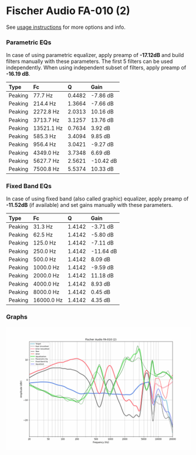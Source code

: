 # Fischer Audio FA-010 (2)
See [usage instructions](https://github.com/jaakkopasanen/AutoEq#usage) for more options and info.

### Parametric EQs
In case of using parametric equalizer, apply preamp of **-17.12dB** and build filters manually
with these parameters. The first 5 filters can be used independently.
When using independent subset of filters, apply preamp of **-16.19 dB**.

| Type    | Fc         |      Q | Gain      |
|:--------|:-----------|:-------|:----------|
| Peaking | 77.7 Hz    | 0.4482 | -7.86 dB  |
| Peaking | 214.4 Hz   | 1.3664 | -7.66 dB  |
| Peaking | 2272.8 Hz  | 2.0313 | 10.16 dB  |
| Peaking | 3713.7 Hz  | 3.1257 | 13.76 dB  |
| Peaking | 13521.1 Hz | 0.7634 | 3.92 dB   |
| Peaking | 585.3 Hz   | 3.4094 | 9.85 dB   |
| Peaking | 956.4 Hz   | 3.0421 | -9.27 dB  |
| Peaking | 4349.0 Hz  | 3.7348 | 6.69 dB   |
| Peaking | 5627.7 Hz  | 2.5621 | -10.42 dB |
| Peaking | 7500.8 Hz  | 5.5374 | 10.33 dB  |

### Fixed Band EQs
In case of using fixed band (also called graphic) equalizer, apply preamp of **-11.52dB**
(if available) and set gains manually with these parameters.

| Type    | Fc         |      Q | Gain      |
|:--------|:-----------|:-------|:----------|
| Peaking | 31.3 Hz    | 1.4142 | -3.71 dB  |
| Peaking | 62.5 Hz    | 1.4142 | -5.80 dB  |
| Peaking | 125.0 Hz   | 1.4142 | -7.11 dB  |
| Peaking | 250.0 Hz   | 1.4142 | -11.64 dB |
| Peaking | 500.0 Hz   | 1.4142 | 8.09 dB   |
| Peaking | 1000.0 Hz  | 1.4142 | -9.59 dB  |
| Peaking | 2000.0 Hz  | 1.4142 | 11.18 dB  |
| Peaking | 4000.0 Hz  | 1.4142 | 8.93 dB   |
| Peaking | 8000.0 Hz  | 1.4142 | 0.45 dB   |
| Peaking | 16000.0 Hz | 1.4142 | 4.35 dB   |

### Graphs
![](./Fischer%20Audio%20FA-010%20(2).png)